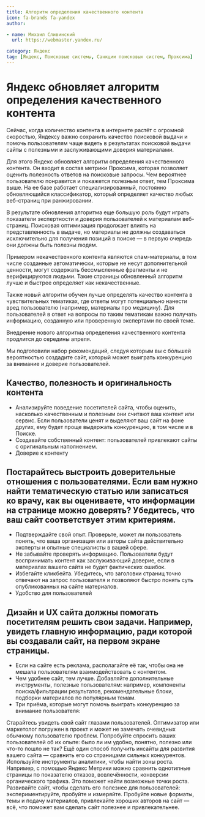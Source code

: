```yaml
---
title: Алгоритм определения качественного контента
icon: fa-brands fa-yandex
author:

- name: Михаил Сливинский
  url: https://webmaster.yandex.ru/

category: Яндекс
tag: [Яндекс, Поисковые системы, Санкции поисковых систем, Проксима]
---
```


# Яндекс обновляет алгоритм определения качественного контента

Сейчас, когда количество контента в интернете растёт с огромной скоростью, Яндексу важно сохранить качество поисковой выдачи и помочь пользователям чаще видеть в результатах поисковой выдачи сайты с полезными и заслуживающими доверия материалами.

Для этого Яндекс обновляет алгоритм определения качественного контента. Он входит в состав метрики Проксима, которая позволяет оценить полезность ответов на поисковые запросы. Чем вероятнее пользователю понравится и покажется полезным ответ, тем Проксима выше. На ее базе работает специализированный, постоянно обновляющийся классификатор, который определяет качество любых веб-страниц при ранжировании.

В результате обновления алгоритма еще большую роль будут играть показатели экспертности и доверия пользователей к материалам веб-страниц. Поисковая оптимизация продолжает влиять на представленность в выдаче, но материалы не должны создаваться исключительно для получения позиций в поиске — в первую очередь они должны быть полезны людям.

Примером некачественного контента являются спам-материалы, в том числе созданные автоматически, которые не несут дополнительной ценности, могут содержать бессмысленные фрагменты и не верифицируются людьми. Такие страницы обновленный алгоритм лучше и быстрее определяет как некачественные.

Также новый алгоритм обучен лучше определять качество контента в чувствительных тематиках, где ответы могут потенциально нанести вред пользователю (например, материалы про медицину). Для пользователей в ответ на вопросы по таким тематикам важно получать информацию, созданную или проверенную экспертами по своей теме.

Внедрение нового алгоритма определения качественного контента продлится до середины апреля.

Мы подготовили набор рекомендаций, следуя которым вы с бóльшей вероятностью создадите сайт, который может выиграть конкуренцию за внимание и доверие пользователей.

## Качество, полезность и оригинальность контента

* Анализируйте поведение посетителей сайта, чтобы оценить, насколько качественным и полезным они считают ваш контент или сервис. Если пользователи ценят и выделяют ваш сайт на фоне других, ему будет проще выдержать конкуренцию, в том числе и в Поиске.
* Создавайте собственный контент: пользователей привлекают сайты с оригинальным наполнением.
* Доверие к контенту

## Постарайтесь выстроить доверительные отношения с пользователями. Если вам нужно найти тематическую статью или записаться ко врачу, как вы оцениваете, что информации на странице можно доверять? Убедитесь, что ваш сайт соответствует этим критериям.

* Подтверждайте свой опыт. Проверьте, может ли пользователь понять, что ваша организация или авторы сайта действительно эксперты и опытные специалисты в вашей сфере.
* Не забывайте проверять информацию. Пользователи будут воспринимать контент как заслуживающий доверие, если в материалах вашего сайта не будет фактических ошибок.
* Избегайте кликбейта. Убедитесь, что заголовки страниц точно отвечают на запрос пользователя и позволяют быстро понять суть опубликованных на сайте материалов.  
* Удобство для пользователей

## Дизайн и UX сайта должны помогать посетителям решить свои задачи. Например, увидеть главную информацию, ради которой вы создавали сайт, на первом экране страницы.

* Если на сайте есть реклама, располагайте её так, чтобы она не мешала пользователям взаимодействовать с контентом.
* Чем удобнее сайт, тем лучше. Добавляйте дополнительные инструменты, полезные пользователям: например, компоненты поиска/фильтрации результатов, рекомендательные блоки, подборки материалов по популярным темам.
* Три приёма, которые могут помочь выиграть конкуренцию за внимание пользователя:

Старайтесь увидеть свой сайт глазами пользователей. Оптимизатор или маркетолог погружен в проект и может не замечать очевидных обычному пользователю проблем. Попробуйте спросить ваших пользователей об их опыте: было ли им удобно, понятно, полезно или что-то пошло не так? Ещё один способ получить инсайты для развития вашего сайта — сравнить его со страницами сильных конкурентов.
Используйте инструменты аналитики, чтобы найти зоны роста. Например, с помощью Яндекс Метрики можно сравнить однотипные страницы по показателю отказов, вовлечённости, конверсии органического трафика. Это поможет найти возможные точки роста.
Развивайте сайт, чтобы сделать его полезнее для пользователей: экспериментируйте, пробуйте и измеряйте. Пробуйте новые форматы, темы и подачу материалов, привлекайте хороших авторов на сайт — всё, что поможет вам сделать сайт полезнее и привлекательнее. 
